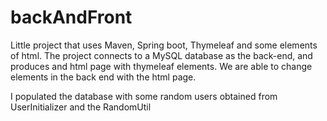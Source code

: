 # backAndFront


Little project that uses Maven, Spring boot, Thymeleaf and some elements of html. 
The project connects to a MySQL database as the back-end, and produces and html page with thymeleaf elements.
We are able to change elements in the back end with the html page.

I populated the database with some random users obtained from UserInitializer and the RandomUtil
